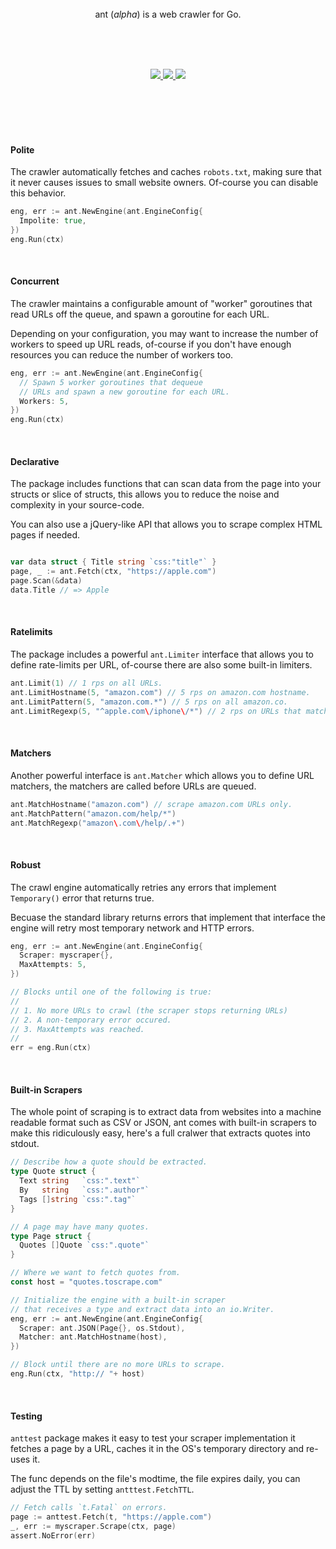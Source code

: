 
<br>
<br>
<br>

<p align=center>
  ant (<em>alpha</em>) is a web crawler for Go.
</p>

<br>
<br>
<br>

<p align=center>
  <a href="https://github.com/yields/ant/workflows/test">
    <img src="https://github.com/yields/ant/workflows/test/badge.svg?event=push" />
  </a>
  <a href="https://pkg.go.dev/github.com/yields/ant">
    <img src="https://pkg.go.dev/badge/github.com/yields/ant" />
  </a>
  <a href="https://goreportcard.com/report/github.com/yields/ant">
    <img src="https://goreportcard.com/badge/github.com/yields/ant" />
  </a>
</p>

<br>
<br>
<br>


<br>

#### Polite

  The crawler automatically fetches and caches `robots.txt`, making sure that
  it never causes issues to small website owners. Of-course you can disable
  this behavior.

  ```go
  eng, err := ant.NewEngine(ant.EngineConfig{
    Impolite: true,
  })
  eng.Run(ctx)
  ```

<br>

#### Concurrent

  The crawler maintains a configurable amount of "worker" goroutines that read
  URLs off the queue, and spawn a goroutine for each URL.

  Depending on your configuration, you may want to increase the number of workers
  to speed up URL reads, of-course if you don't have enough resources you can reduce
  the number of workers too.

  ```go
  eng, err := ant.NewEngine(ant.EngineConfig{
    // Spawn 5 worker goroutines that dequeue
    // URLs and spawn a new goroutine for each URL.
    Workers: 5,
  })
  eng.Run(ctx)
  ```

<br>

#### Declarative

  The package includes functions that can scan data from the page into your structs
  or slice of structs, this allows you to reduce the noise and complexity in your source-code.

  You can also use a jQuery-like API that allows you to scrape complex HTML pages if needed.

  ```go

  var data struct { Title string `css:"title"` }
  page, _ := ant.Fetch(ctx, "https://apple.com")
  page.Scan(&data)
  data.Title // => Apple
  ```

<br>

#### Ratelimits

  The package includes a powerful `ant.Limiter` interface that allows you to
  define rate-limits per URL, of-course there are also some built-in limiters.

  ```go
  ant.Limit(1) // 1 rps on all URLs.
  ant.LimitHostname(5, "amazon.com") // 5 rps on amazon.com hostname.
  ant.LimitPattern(5, "amazon.com.*") // 5 rps on all amazon.co.
  ant.LimitRegexp(5, "^apple.com\/iphone\/*") // 2 rps on URLs that match.
  ```

<br>

#### Matchers

  Another powerful interface is `ant.Matcher` which allows you to define URL
  matchers, the matchers are called before URLs are queued.

  ```go
  ant.MatchHostname("amazon.com") // scrape amazon.com URLs only.
  ant.MatchPattern("amazon.com/help/*")
  ant.MatchRegexp("amazon\.com\/help/.+")
  ```

<br>

#### Robust

  The crawl engine automatically retries any errors that implement `Temporary()`
  error that returns true.

  Becuase the standard library returns errors that implement that interface
  the engine will retry most temporary network and HTTP errors.

  ```go
  eng, err := ant.NewEngine(ant.EngineConfig{
    Scraper: myscraper{},
    MaxAttempts: 5,
  })

  // Blocks until one of the following is true:
  //
  // 1. No more URLs to crawl (the scraper stops returning URLs)
  // 2. A non-temporary error occured.
  // 3. MaxAttempts was reached.
  //
  err = eng.Run(ctx)
  ```

<br>

#### Built-in Scrapers

  The whole point of scraping is to extract data from websites into a machine readable
  format such as CSV or JSON, ant comes with built-in scrapers to make this ridiculously
  easy, here's a full cralwer that extracts quotes into stdout.

  ```Go
  // Describe how a quote should be extracted.
  type Quote struct {
    Text string   `css:".text"`
    By   string   `css:".author"`
    Tags []string `css:".tag"`
  }

  // A page may have many quotes.
  type Page struct {
    Quotes []Quote `css:".quote"`
  }

  // Where we want to fetch quotes from.
  const host = "quotes.toscrape.com"

  // Initialize the engine with a built-in scraper
  // that receives a type and extract data into an io.Writer.
  eng, err := ant.NewEngine(ant.EngineConfig{
    Scraper: ant.JSON(Page{}, os.Stdout),
    Matcher: ant.MatchHostname(host),
  })

  // Block until there are no more URLs to scrape.
  eng.Run(ctx, "http:// "+ host)
  ```

<br>

#### Testing

  `anttest` package makes it easy to test your scraper implementation
  it fetches a page by a URL, caches it in the OS's temporary directory and re-uses it.

  The func depends on the file's modtime, the file expires daily, you can adjust
  the TTL by setting `antttest.FetchTTL`.

  ```Go
  // Fetch calls `t.Fatal` on errors.
  page := anttest.Fetch(t, "https://apple.com")
  _, err := myscraper.Scrape(ctx, page)
  assert.NoError(err)
  ```

<br>
<br>
